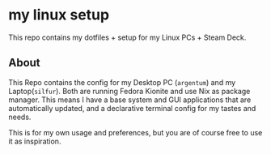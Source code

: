 # my linux setup

<!-- <p align="center"> -->
<!--   <img -->
<!--     src="https://github.com/clemak27/linux_setup/blob/be18e5f24cb4181054cf79e1ab91671ab7164a06/logo.png" -->
<!--     alt="clemak27 linux_setup logo" -->
<!--     width="360" -->
<!--   /> -->
<!-- </p> -->

This repo contains my dotfiles + setup for my Linux PCs + Steam Deck.

## About

This Repo contains the config for my Desktop PC (`argentum`) and my
Laptop(`silfur`). Both are running Fedora Kionite and use Nix as package
manager. This means I have a base system and GUI applications that are
automatically updated, and a declarative terminal config for my tastes and
needs.

This is for my own usage and preferences, but you are of course free to use it
as inspiration.
